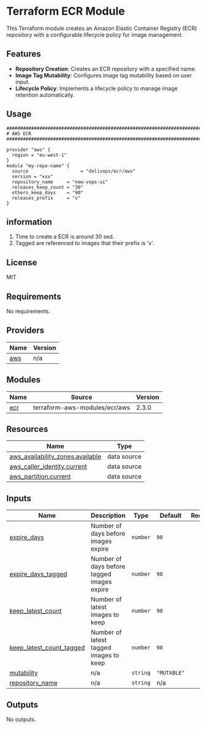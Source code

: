 # Terraform ECR Module

This Terraform module creates an Amazon Elastic Container Registry (ECR) repository with a configurable lifecycle policy for image management.

## Features

- **Repository Creation**: Creates an ECR repository with a specified name.
- **Image Tag Mutability**: Configures image tag mutability based on user input.
- **Lifecycle Policy**: Implements a lifecycle policy to manage image retention automatically.

## Usage

```hcl
################################################################################
# AWS ECR
################################################################################

provider "aws" {
  region = "eu-west-1"
}
module "my-repo-name" {
  source                   = "delivops/ecr/aws"
  version = "xxx"
  repository_name     = "new-vops-ui"
  releases_keep_count = "30"
  others_keep_days    = "90"
  releases_prefix     = "v"
}
```

## information

1. Time to create a ECR is around 30 sed.
2. Tagged are referenced to images that their prefix is 'v'.

## License

MIT

<!-- BEGIN_TF_DOCS -->

## Requirements

No requirements.

## Providers

| Name                                             | Version |
| ------------------------------------------------ | ------- |
| <a name="provider_aws"></a> [aws](#provider_aws) | n/a     |

## Modules

| Name                                         | Source                        | Version |
| -------------------------------------------- | ----------------------------- | ------- |
| <a name="module_ecr"></a> [ecr](#module_ecr) | terraform-aws-modules/ecr/aws | 2.3.0   |

## Resources

| Name                                                                                                                                  | Type        |
| ------------------------------------------------------------------------------------------------------------------------------------- | ----------- |
| [aws_availability_zones.available](https://registry.terraform.io/providers/hashicorp/aws/latest/docs/data-sources/availability_zones) | data source |
| [aws_caller_identity.current](https://registry.terraform.io/providers/hashicorp/aws/latest/docs/data-sources/caller_identity)         | data source |
| [aws_partition.current](https://registry.terraform.io/providers/hashicorp/aws/latest/docs/data-sources/partition)                     | data source |

## Inputs

| Name                                                                                                      | Description                                | Type     | Default     | Required |
| --------------------------------------------------------------------------------------------------------- | ------------------------------------------ | -------- | ----------- | :------: |
| <a name="input_expire_days"></a> [expire_days](#input_expire_days)                                        | Number of days before images expire        | `number` | `90`        |    no    |
| <a name="input_expire_days_tagged"></a> [expire_days_tagged](#input_expire_days_tagged)                   | Number of days before tagged images expire | `number` | `90`        |    no    |
| <a name="input_keep_latest_count"></a> [keep_latest_count](#input_keep_latest_count)                      | Number of latest images to keep            | `number` | `90`        |    no    |
| <a name="input_keep_latest_count_tagged"></a> [keep_latest_count_tagged](#input_keep_latest_count_tagged) | Number of latest tagged images to keep     | `number` | `90`        |    no    |
| <a name="input_mutability"></a> [mutability](#input_mutability)                                           | n/a                                        | `string` | `"MUTABLE"` |    no    |
| <a name="input_repository_name"></a> [repository_name](#input_repository_name)                            | n/a                                        | `string` | n/a         |   yes    |

## Outputs

No outputs.

<!-- END_TF_DOCS -->
